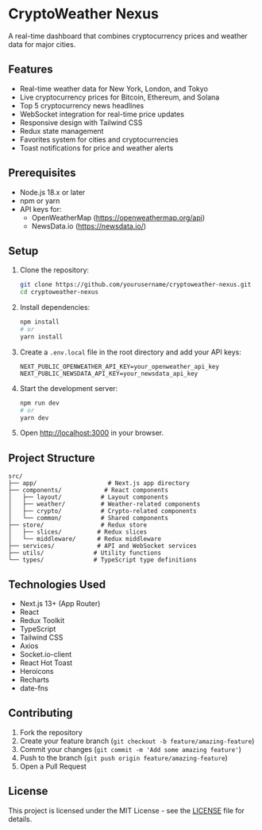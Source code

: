 # CryptoWeather Nexus

A real-time dashboard that combines cryptocurrency prices and weather data for major cities.

## Features

- Real-time weather data for New York, London, and Tokyo
- Live cryptocurrency prices for Bitcoin, Ethereum, and Solana
- Top 5 cryptocurrency news headlines
- WebSocket integration for real-time price updates
- Responsive design with Tailwind CSS
- Redux state management
- Favorites system for cities and cryptocurrencies
- Toast notifications for price and weather alerts

## Prerequisites

- Node.js 18.x or later
- npm or yarn
- API keys for:
  - OpenWeatherMap (https://openweathermap.org/api)
  - NewsData.io (https://newsdata.io/)

## Setup

1. Clone the repository:
   ```bash
   git clone https://github.com/yourusername/cryptoweather-nexus.git
   cd cryptoweather-nexus
   ```

2. Install dependencies:
   ```bash
   npm install
   # or
   yarn install
   ```

3. Create a `.env.local` file in the root directory and add your API keys:
   ```
   NEXT_PUBLIC_OPENWEATHER_API_KEY=your_openweather_api_key
   NEXT_PUBLIC_NEWSDATA_API_KEY=your_newsdata_api_key
   ```

4. Start the development server:
   ```bash
   npm run dev
   # or
   yarn dev
   ```

5. Open [http://localhost:3000](http://localhost:3000) in your browser.

## Project Structure

```
src/
├── app/                    # Next.js app directory
├── components/            # React components
│   ├── layout/           # Layout components
│   ├── weather/          # Weather-related components
│   ├── crypto/           # Crypto-related components
│   └── common/           # Shared components
├── store/                # Redux store
│   ├── slices/          # Redux slices
│   └── middleware/      # Redux middleware
├── services/            # API and WebSocket services
├── utils/              # Utility functions
└── types/              # TypeScript type definitions
```

## Technologies Used

- Next.js 13+ (App Router)
- React
- Redux Toolkit
- TypeScript
- Tailwind CSS
- Axios
- Socket.io-client
- React Hot Toast
- Heroicons
- Recharts
- date-fns

## Contributing

1. Fork the repository
2. Create your feature branch (`git checkout -b feature/amazing-feature`)
3. Commit your changes (`git commit -m 'Add some amazing feature'`)
4. Push to the branch (`git push origin feature/amazing-feature`)
5. Open a Pull Request

## License

This project is licensed under the MIT License - see the [LICENSE](LICENSE) file for details.
